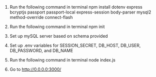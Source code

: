 1. Run the following command in terminal
npm install dotenv express bcryptjs passport passport-local express-session body-parser mysql2 method-override connect-flash

2. Run the following command in terminal
npm init

3. Set up mySQL server based on schema provided
   
4. Set up .env variables for SESSION_SECRET, DB_HOST, DB_USER, DB_PASSWORD, and DB_NAME

5. Run the following command in terminal
node index.js

6. Go to http://0.0.0.0:3000/
